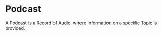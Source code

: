 # Podcast

A Podcast is a [Record](30010011.md) of [Audio](40200001.md), where Information on a specific [Topic](600051.md) is provided.